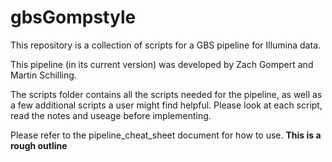 # gbsGompstyle

This repository is a collection of scripts for a GBS pipeline for Illumina data.

This pipeline (in its current version) was developed by Zach Gompert and Martin Schilling.

The scripts folder contains all the scripts needed for the pipeline, as well as a few additional scripts a user might find helpful. Please look at each script, read the notes and useage before implementing.

Please refer to the pipeline_cheat_sheet document for how to use. **This is a rough outline**
